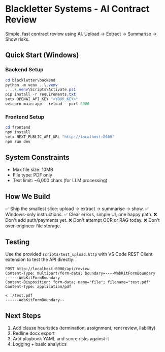 # Blackletter Systems - AI Contract Review

Simple, fast contract review using AI. Upload → Extract → Summarise → Show risks.

## Quick Start (Windows)

### Backend Setup

```powershell
cd blackletter\backend
python -m venv ..\.venv
. ..\.venv\Scripts\Activate.ps1
pip install -r requirements.txt
setx OPENAI_API_KEY "<YOUR_KEY>"
uvicorn main:app --reload --port 8000
```

### Frontend Setup

```powershell
cd frontend
npm install
setx NEXT_PUBLIC_API_URL "http://localhost:8000"
npm run dev
```

## System Constraints

- Max file size: 10MB
- File type: PDF only
- Text limit: ~6,000 chars (for LLM processing)

## How We Build

✅ Ship the smallest slice: upload → extract → summarise → show.
✅ Windows-only instructions.
✅ Clear errors, simple UI, one happy path.
❌ Don't add auth/payments yet.
❌ Don't attempt OCR or RAG today.
❌ Don't over-engineer file storage.

## Testing

Use the provided `scripts/test_upload.http` with VS Code REST Client extension to test the API directly:

```http
POST http://localhost:8000/api/review
Content-Type: multipart/form-data; boundary=----WebKitFormBoundary
------WebKitFormBoundary
Content-Disposition: form-data; name="file"; filename="test.pdf"
Content-Type: application/pdf

< ./test.pdf
------WebKitFormBoundary--
```

## Next Steps

1. Add clause heuristics (termination, assignment, rent review, liability)
2. Redline docx export
3. Add playbook YAML and score risks against it
4. Logging + basic analytics
